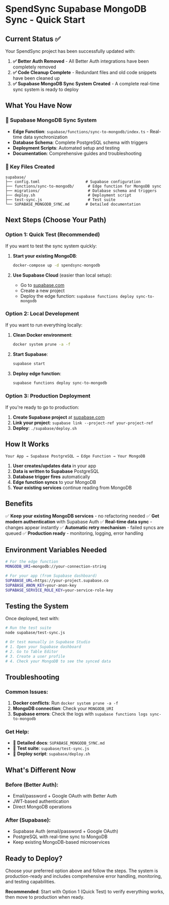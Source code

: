 # SpendSync Supabase MongoDB Sync - Quick Start

## Current Status ✅

Your SpendSync project has been successfully updated with:

1. **✅ Better Auth Removed** - All Better Auth integrations have been completely removed
2. **✅ Code Cleanup Complete** - Redundant files and old code snippets have been cleaned up
3. **✅ Supabase MongoDB Sync System Created** - A complete real-time sync system is ready to deploy

## What You Have Now

### 🔧 Supabase MongoDB Sync System
- **Edge Function**: `supabase/functions/sync-to-mongodb/index.ts` - Real-time data synchronization
- **Database Schema**: Complete PostgreSQL schema with triggers
- **Deployment Scripts**: Automated setup and testing
- **Documentation**: Comprehensive guides and troubleshooting

### 📁 Key Files Created
```
supabase/
├── config.toml                    # Supabase configuration
├── functions/sync-to-mongodb/      # Edge function for MongoDB sync
├── migrations/                     # Database schema and triggers
├── deploy.sh                       # Deployment script
├── test-sync.js                    # Test suite
└── SUPABASE_MONGODB_SYNC.md       # Detailed documentation
```

## Next Steps (Choose Your Path)

### Option 1: Quick Test (Recommended)
If you want to test the sync system quickly:

1. **Start your existing MongoDB**:
   ```bash
   docker-compose up -d spendsync-mongodb
   ```

2. **Use Supabase Cloud** (easier than local setup):
   - Go to [supabase.com](https://supabase.com)
   - Create a new project
   - Deploy the edge function: `supabase functions deploy sync-to-mongodb`

### Option 2: Local Development
If you want to run everything locally:

1. **Clean Docker environment**:
   ```bash
   docker system prune -a -f
   ```

2. **Start Supabase**:
   ```bash
   supabase start
   ```

3. **Deploy edge function**:
   ```bash
   supabase functions deploy sync-to-mongodb
   ```

### Option 3: Production Deployment
If you're ready to go to production:

1. **Create Supabase project** at [supabase.com](https://supabase.com)
2. **Link your project**: `supabase link --project-ref your-project-ref`
3. **Deploy**: `./supabase/deploy.sh`

## How It Works

```
Your App → Supabase PostgreSQL → Edge Function → Your MongoDB
```

1. **User creates/updates data** in your app
2. **Data is written to Supabase** PostgreSQL
3. **Database trigger fires** automatically
4. **Edge function syncs** to your MongoDB
5. **Your existing services** continue reading from MongoDB

## Benefits

✅ **Keep your existing MongoDB services** - no refactoring needed
✅ **Get modern authentication** with Supabase Auth
✅ **Real-time data sync** - changes appear instantly
✅ **Automatic retry mechanism** - failed syncs are queued
✅ **Production ready** - monitoring, logging, error handling

## Environment Variables Needed

```bash
# For the edge function
MONGODB_URI=mongodb://your-connection-string

# For your app (from Supabase dashboard)
SUPABASE_URL=https://your-project.supabase.co
SUPABASE_ANON_KEY=your-anon-key
SUPABASE_SERVICE_ROLE_KEY=your-service-role-key
```

## Testing the System

Once deployed, test with:

```bash
# Run the test suite
node supabase/test-sync.js

# Or test manually in Supabase Studio
# 1. Open your Supabase dashboard
# 2. Go to Table Editor
# 3. Create a user profile
# 4. Check your MongoDB to see the synced data
```

## Troubleshooting

### Common Issues:

1. **Docker conflicts**: Run `docker system prune -a -f`
2. **MongoDB connection**: Check your `MONGODB_URI`
3. **Supabase errors**: Check the logs with `supabase functions logs sync-to-mongodb`

### Get Help:

- 📖 **Detailed docs**: `SUPABASE_MONGODB_SYNC.md`
- 🧪 **Test suite**: `supabase/test-sync.js`
- 🚀 **Deploy script**: `supabase/deploy.sh`

## What's Different Now

### Before (Better Auth):
- Email/password + Google OAuth with Better Auth
- JWT-based authentication
- Direct MongoDB operations

### After (Supabase):
- Supabase Auth (email/password + Google OAuth)
- PostgreSQL with real-time sync to MongoDB
- Keep existing MongoDB-based microservices

## Ready to Deploy?

Choose your preferred option above and follow the steps. The system is production-ready and includes comprehensive error handling, monitoring, and testing capabilities.

**Recommended**: Start with Option 1 (Quick Test) to verify everything works, then move to production when ready. 
